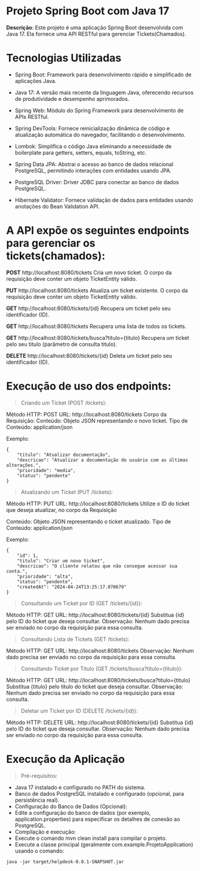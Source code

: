 # Projeto Spring Boot com Java 17


**Descrição**:
Este projeto é uma aplicação Spring Boot desenvolvida com Java 17. Ela fornece uma API RESTful para gerenciar Tickets(Chamados).

# Tecnologias Utilizadas
- Spring Boot: Framework para desenvolvimento rápido e simplificado de aplicações Java.

- Java 17: A versão mais recente da linguagem Java, oferecendo recursos de produtividade e desempenho aprimorados.

- Spring Web: Módulo do Spring Framework para desenvolvimento de APIs RESTful.

- Spring DevTools: Fornece reinicialização dinâmica de código e atualização automática do navegador, facilitando o desenvolvimento.

- Lombok: Simplifica o código Java eliminando a necessidade de boilerplate para getters, setters, equals, toString, etc.

- Spring Data JPA: Abstrai o acesso ao banco de dados relacional PostgreSQL, permitindo interações com entidades usando JPA.

- PostgreSQL Driver: Driver JDBC para conectar ao banco de dados PostgreSQL.

- Hibernate Validator: Fornece validação de dados para entidades usando anotações do Bean Validation API.



# A API expõe os seguintes endpoints para gerenciar os tickets(chamados):


**POST** http://localhost:8080/tickets Cria um novo ticket. O corpo da requisição deve conter um objeto TicketEntity válido.

**PUT** http://localhost:8080/tickets Atualiza um ticket existente. O corpo da requisição deve conter um objeto TicketEntity válido.

**GET** http://localhost:8080/tickets/{id} Recupera um ticket pelo seu identificador (ID).

**GET** http://localhost:8080/tickets Recupera uma lista de todos os tickets.

**GET** http://localhost:8080/tickets/busca?titulo={titulo} Recupera um ticket pelo seu titulo (parâmetro de consulta titulo).

**DELETE** http://localhost:8080/tickets/{id} Deleta um ticket pelo seu identificador (ID).



# Execução de uso dos endpoints:

>Criando um Ticket (POST /tickets):

Método HTTP: POST
URL: http://localhost:8080/tickets
Corpo da Requisição:
Conteúdo: Objeto JSON representando o novo ticket.
Tipo de Conteúdo: application/json

Exemplo:

```
{
    "titulo": "Atualizar documentação",
    "descricao": "Atualizar a documentação do usuário com as últimas alterações.",
    "prioridade": "media",
    "status": "pendente"
}
```


>Atualizando um Ticket (PUT /tickets):

Método HTTP: PUT
URL: http://localhost:8080/tickets
Utilize o ID do ticket que deseja atualizar, no corpo da Requisição

Conteúdo: Objeto JSON representando o ticket atualizado.
Tipo de Conteúdo: application/json

Exemplo:

```
{
    "id": 1,
    "titulo": "Criar um novo ticket",
    "descricao": "O cliente relatou que não consegue acessar sua conta.",
    "prioridade": "alta",
    "status": "pendente",
    "createdAt": "2024-04-24T13:25:17.070679"
}
```


>Consultando um Ticket por ID (GET /tickets/{id}):

Método HTTP: GET
URL: http://localhost:8080/tickets/{id}
Substitua {id} pelo ID do ticket que deseja consultar.
Observação: Nenhum dado precisa ser enviado no corpo da requisição para essa consulta.


>Consultando Lista de Tickets (GET /tickets):

Método HTTP: GET
URL: http://localhost:8080/tickets
Observação: Nenhum dado precisa ser enviado no corpo da requisição para essa consulta.


>Consultando Ticket por Titulo (GET /tickets/busca?titulo={titulo}):

Método HTTP: GET
URL: http://localhost:8080/tickets/busca?titulo={titulo}
Substitua {titulo} pelo titulo do ticket que deseja consultar.
Observação: Nenhum dado precisa ser enviado no corpo da requisição para essa consulta.


>Deletar um Ticket por ID (DELETE /tickets/{id}):

Método HTTP: DELETE
URL: http://localhost:8080/tickets/{id}
Substitua {id} pelo ID do ticket que deseja consultar.
Observação: Nenhum dado precisa ser enviado no corpo da requisição para essa consulta.


# Execução da Aplicação
  
>Pré-requisitos:
- Java 17 instalado e configurado no PATH do sistema.
- Banco de dados PostgreSQL instalado e configurado (opcional, para persistência real).
- Configuração do Banco de Dados (Opcional):
- Edite a configuração do banco de dados (por exemplo, application.properties) para especificar os detalhes de conexão ao PostgreSQL.
- Compilação e execução:
- Execute o comando mvn clean install para compilar o projeto.
- Execute a classe principal (geralmente com.example.ProjetoApplication) usando o comando:
```
java -jar target/helpdesk-0.0.1-SNAPSHOT.jar
```
